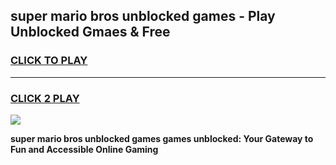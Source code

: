 
## super mario bros unblocked games - Play Unblocked Gmaes & Free
<h3>
<a href="https://news.freeplayer.one?title=super_mario_bros_unblocked_games&ref=16F">CLICK TO PLAY</a></h3>
<hr>

<h3>
<a href="https://news.freeplayer.one?title=super_mario_bros_unblocked_games&ref=16F">CLICK 2 PLAY</a>
  
</h3>

<a href="https://news.freeplayer.one?title=super_mario_bros_unblocked_games&ref=16F/"><img src="https://clearcache.store/games.png"></a>


**super mario bros unblocked games games unblocked: Your Gateway to Fun and Accessible Online Gaming**
